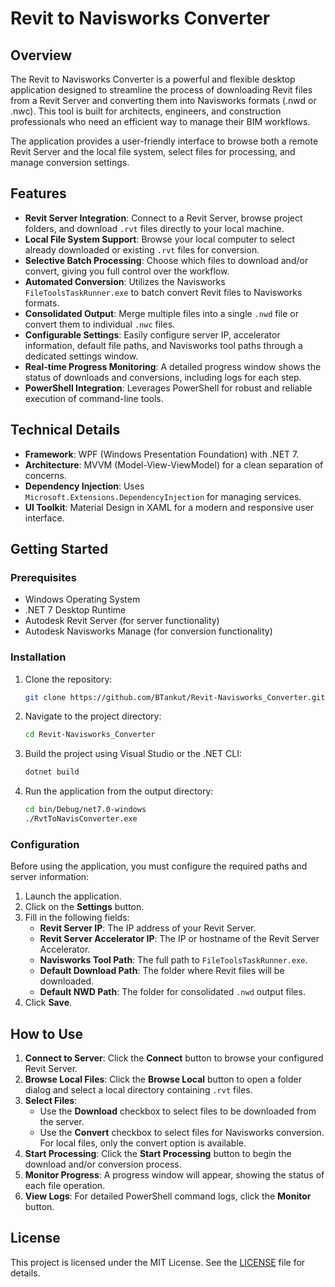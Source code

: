 # Revit to Navisworks Converter

## Overview

The Revit to Navisworks Converter is a powerful and flexible desktop application designed to streamline the process of downloading Revit files from a Revit Server and converting them into Navisworks formats (.nwd or .nwc). This tool is built for architects, engineers, and construction professionals who need an efficient way to manage their BIM workflows.

The application provides a user-friendly interface to browse both a remote Revit Server and the local file system, select files for processing, and manage conversion settings.

## Features

- **Revit Server Integration**: Connect to a Revit Server, browse project folders, and download `.rvt` files directly to your local machine.
- **Local File System Support**: Browse your local computer to select already downloaded or existing `.rvt` files for conversion.
- **Selective Batch Processing**: Choose which files to download and/or convert, giving you full control over the workflow.
- **Automated Conversion**: Utilizes the Navisworks `FileToolsTaskRunner.exe` to batch convert Revit files to Navisworks formats.
- **Consolidated Output**: Merge multiple files into a single `.nwd` file or convert them to individual `.nwc` files.
- **Configurable Settings**: Easily configure server IP, accelerator information, default file paths, and Navisworks tool paths through a dedicated settings window.
- **Real-time Progress Monitoring**: A detailed progress window shows the status of downloads and conversions, including logs for each step.
- **PowerShell Integration**: Leverages PowerShell for robust and reliable execution of command-line tools.

## Technical Details

- **Framework**: WPF (Windows Presentation Foundation) with .NET 7.
- **Architecture**: MVVM (Model-View-ViewModel) for a clean separation of concerns.
- **Dependency Injection**: Uses `Microsoft.Extensions.DependencyInjection` for managing services.
- **UI Toolkit**: Material Design in XAML for a modern and responsive user interface.

## Getting Started

### Prerequisites

- Windows Operating System
- .NET 7 Desktop Runtime
- Autodesk Revit Server (for server functionality)
- Autodesk Navisworks Manage (for conversion functionality)

### Installation

1.  Clone the repository:
    ```bash
    git clone https://github.com/BTankut/Revit-Navisworks_Converter.git
    ```
2.  Navigate to the project directory:
    ```bash
    cd Revit-Navisworks_Converter
    ```
3.  Build the project using Visual Studio or the .NET CLI:
    ```bash
    dotnet build
    ```
4.  Run the application from the output directory:
    ```bash
    cd bin/Debug/net7.0-windows
    ./RvtToNavisConverter.exe
    ```

### Configuration

Before using the application, you must configure the required paths and server information:

1.  Launch the application.
2.  Click on the **Settings** button.
3.  Fill in the following fields:
    -   **Revit Server IP**: The IP address of your Revit Server.
    -   **Revit Server Accelerator IP**: The IP or hostname of the Revit Server Accelerator.
    -   **Navisworks Tool Path**: The full path to `FileToolsTaskRunner.exe`.
    -   **Default Download Path**: The folder where Revit files will be downloaded.
    -   **Default NWD Path**: The folder for consolidated `.nwd` output files.
4.  Click **Save**.

## How to Use

1.  **Connect to Server**: Click the **Connect** button to browse your configured Revit Server.
2.  **Browse Local Files**: Click the **Browse Local** button to open a folder dialog and select a local directory containing `.rvt` files.
3.  **Select Files**:
    -   Use the **Download** checkbox to select files to be downloaded from the server.
    -   Use the **Convert** checkbox to select files for Navisworks conversion. For local files, only the convert option is available.
4.  **Start Processing**: Click the **Start Processing** button to begin the download and/or conversion process.
5.  **Monitor Progress**: A progress window will appear, showing the status of each file operation.
6.  **View Logs**: For detailed PowerShell command logs, click the **Monitor** button.

## License

This project is licensed under the MIT License. See the [LICENSE](LICENSE) file for details.
